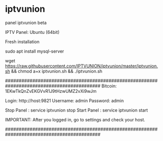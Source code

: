 # iptvunion
panel iptvunion beta

IPTV Panel: Ubuntu (64bit)


Fresh installation

sudo apt install mysql-server

wget https://raw.githubusercontent.com/IPTVUNION/iptvunion/master/iptvunion.sh && chmod a+x iptvunion.sh && ./iptvunion.sh


###########################################################################################
Bitcoin: 1EKwTkQnZvEKGVvR1J9tHzwUMZ2vXi9wJm

Login: http://host:9821
Username: admin
Password: admin 

Stop  Panel : service iptvunion stop
Start Panel : service iptvunion start 

IMPORTANT: After you logged in, go to settings and check your host. 

###########################################################################################
